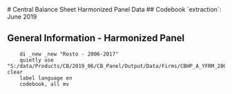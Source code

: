 <meta charset="utf-8"/>
# Central Balance Sheet Harmonized Panel Data
## Codebook
`extraction`: June 2019

## **General Information - Harmonized Panel**

```
    di _new _new "Rosto - 2006-2017"
    quietly use "S:/data/Products/CB/2019_06/CB_Panel/Output/Data/Firms/CBHP_A_YFRM_20062017_JUN19_ROSTO_V01.dta", clear
    label language en
    codebook, all mv
```







